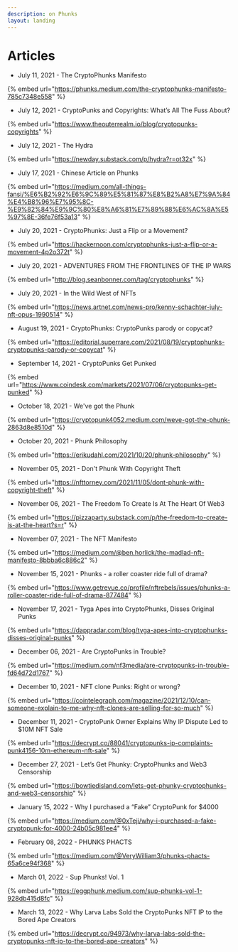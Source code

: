 ```yaml
---
description: on Phunks
layout: landing
---
```


# Articles

* July 11, 2021 - The CryptoPhunks Manifesto

{% embed url="https://phunks.medium.com/the-cryptophunks-manifesto-785c7348e558" %}

* July 12, 2021 - CryptoPunks and Copyrights: What’s All The Fuss About?

{% embed url="https://www.theouterrealm.io/blog/cryptopunks-copyrights" %}

* July 12, 2021 - The Hydra

{% embed url="https://newday.substack.com/p/hydra?r=ot32x" %}

* July 17, 2021 - Chinese Article on Phunks&#x20;

{% embed url="https://medium.com/all-things-fansi/%E6%B2%92%E6%9C%89%E5%81%87%E8%B2%A8%E7%9A%84%E4%B8%96%E7%95%8C-%E9%82%84%E9%9C%80%E8%A6%81%E7%89%88%E6%AC%8A%E5%97%8E-36fe76f53a13" %}

* July 20, 2021 - CryptoPhunks: Just a Flip or a Movement?

{% embed url="https://hackernoon.com/cryptophunks-just-a-flip-or-a-movement-4p2o372t" %}

* July 20, 2021 - ADVENTURES FROM THE FRONTLINES OF THE IP WARS

{% embed url="http://blog.seanbonner.com/tag/cryptophunks" %}

* July 20, 2021 - In the Wild West of NFTs

{% embed url="https://news.artnet.com/news-pro/kenny-schachter-july-nft-opus-1990514" %}

* August 19, 2021 - CryptoPhunks: CryptoPunks parody or copycat?

{% embed url="https://editorial.superrare.com/2021/08/19/cryptophunks-cryptopunks-parody-or-copycat" %}

* September 14, 2021 - CryptoPunks Get Punked

{% embed url="https://www.coindesk.com/markets/2021/07/06/cryptopunks-get-punked" %}

* October 18, 2021 - We've got the Phunk

{% embed url="https://cryptopunk4052.medium.com/weve-got-the-phunk-2863d8e8510d" %}

* October 20, 2021 - Phunk Philosophy

{% embed url="https://erikudahl.com/2021/10/20/phunk-philosophy" %}

* November 05, 2021 - Don't Phunk With Copyright Theft

{% embed url="https://nfttorney.com/2021/11/05/dont-phunk-with-copyright-theft" %}

* November 06, 2021 - The Freedom To Create Is At The Heart Of Web3

{% embed url="https://pizzaparty.substack.com/p/the-freedom-to-create-is-at-the-heart?s=r" %}

* November 07, 2021 - The NFT Manifesto

{% embed url="https://medium.com/@ben.horlick/the-madlad-nft-manifesto-8bbba6c886c2" %}

* November 15, 2021 - Phunks - a roller coaster ride full of drama?

{% embed url="https://www.getrevue.co/profile/nftrebels/issues/phunks-a-roller-coaster-ride-full-of-drama-877484" %}

* November 17, 2021 - Tyga Apes into CryptoPhunks, Disses Original Punks

{% embed url="https://dappradar.com/blog/tyga-apes-into-cryptophunks-disses-original-punks" %}

* December 06, 2021 - Are CryptoPunks in Trouble?

{% embed url="https://medium.com/nf3media/are-cryptopunks-in-trouble-fd64d72d1767" %}

* December 10, 2021 - NFT clone Punks: Right or wrong?

{% embed url="https://cointelegraph.com/magazine/2021/12/10/can-someone-explain-to-me-why-nft-clones-are-selling-for-so-much" %}

* December 11, 2021 - CryptoPunk Owner Explains Why IP Dispute Led to $10M NFT Sale

{% embed url="https://decrypt.co/88041/cryptopunks-ip-complaints-punk4156-10m-ethereum-nft-sale" %}

* December 27, 2021 - Let’s Get Phunky: CryptoPhunks and Web3 Censorship&#x20;

{% embed url="https://bowtiedisland.com/lets-get-phunky-cryptophunks-and-web3-censorship" %}

* January 15, 2022 - Why I purchased a “Fake” CryptoPunk for $4000

{% embed url="https://medium.com/@0xTeji/why-i-purchased-a-fake-cryptopunk-for-4000-24b05c981ee4" %}

* February 08, 2022 - PHUNKS PHACTS

{% embed url="https://medium.com/@VeryWilliam3/phunks-phacts-65a6ce94f368" %}

* March 01, 2022 - Sup Phunks! Vol. 1

{% embed url="https://eggphunk.medium.com/sup-phunks-vol-1-928db415d8fc" %}

* March 13, 2022 - Why Larva Labs Sold the CryptoPunks NFT IP to the Bored Ape Creators

{% embed url="https://decrypt.co/94973/why-larva-labs-sold-the-cryptopunks-nft-ip-to-the-bored-ape-creators" %}
